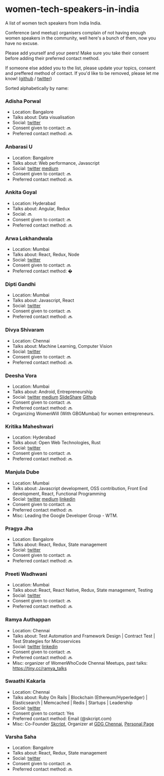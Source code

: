 # women-tech-speakers-in-india
  
A list of women tech speakers from India India. 

Conference (and meetup) organisers complain of not having enough women speakers in the community, well here's a bunch of them, now you have no excuse.

Please add yourself and your peers! Make sure you take their consent before adding their preferred contact method.

If someone else added you to the list, please update your topics, consent and preffered method of contact. If you'd like to be removed, please let me know! ([github](https://github.com/siddharthkp/women-tech-speakers-in-india/issues?q=is%3Aissue+is%3Aopen+sort%3Aupdated-desc) / [twitter](https://twitter.com/siddharthkp))

Sorted alphabetically by name:

### Adisha Porwal

- Location: Bangalore
- Talks about: Data visualisation
- Social: [twitter](https://twitter.com/TheAdisha)
- Consent given to contact: 🔜
- Preferred contact method: 🔜

### Anbarasi U

- Location: Bangalore
- Talks about: Web performance, Javascript
- Social: [twitter](https://twitter.com/anbarasiu) [medium](https://medium.com/@anbarasiu)
- Consent given to contact: 🔜
- Preferred contact method: 🔜


### Ankita Goyal

- Location: Hyderabad
- Talks about: Angular, Redux
- Social: 🔜
- Consent given to contact: 🔜
- Preferred contact method: 🔜

### Arwa Lokhandwala

- Location: Mumbai
- Talks about: React, Redux, Node
- Social: [twitter](https://twitter.com/arwa18793) 
- Consent given to contact: 🔜
- Preferred contact method: �

### Dipti Gandhi

- Location: Mumbai
- Talks about: Javascript, React
- Social: [twitter](https://twitter.com/MellowDipti) 
- Consent given to contact: 🔜
- Preferred contact method: 🔜

### Divya Shivaram

- Location: Chennai
- Talks about: Machine Learning, Computer Vision
- Social: [twitter](https://twitter.com/Yayydiv) 
- Consent given to contact: 🔜
- Preferred contact method: 🔜

### Deesha Vora 

- Location: Mumbai
- Talks about: Android, Entrepreneurship
- Social: [twitter](https://twitter.com/deesharv) [medium](https://medium.com/@DeeshaRVora) [SlideShare](https://www.slideshare.net/deeshaytrivedi) [Github](https://github.com/xrnd)
- Consent given to contact: 🔜
- Preferred contact method: 🔜
- Organizing WomenWill (With GBGMumbai) for women entrepreneurs.

### Kritika Maheshwari

- Location: Hyderabad
- Talks about: Open Web Technologies, Rust
- Social: [twitter](https://twitter.com/mozkri)
- Consent given to contact: 🔜
- Preferred contact method: 🔜

### Manjula Dube

- Location: Mumbai
- Talks about: Javascript development, OSS contribution, Front End development, React, Functional Programming
- Social: [twitter](https://twitter.com/manjula_dube) [medium](https://medium.com/@manjuladube) [linkedin](https://www.linkedin.com/in/manjula-dube-9b5b3550) 
- Consent given to contact: 🔜
- Preferred contact method: 🔜
- Misc: Leading the Google Developer Group - WTM.

### Pragya Jha

- Location: Bangalore
- Talks about: React, Redux, State management
- Social: [twitter](https://twitter.com/constpragya)
- Consent given to contact: 🔜
- Preferred contact method: 🔜

### Preeti Wadhwani

- Location: Mumbai
- Talks about: React, React Native, Redux, State management, Testing
- Social: [twitter](https://twitter.com/pwadhwani2592)
- Consent given to contact: 🔜
- Preferred contact method: 🔜

### Ramya Authappan

- Location: Chennai
- Talks about: Test Automation and Framework Design | Contract Test | Test Strategies for Microservices
- Social: [twitter](https://twitter.com/atramya) [linkedin](https://www.linkedin.com/in/ramyaat)
- Consent given to contact: 🔜
- Preferred contact method: 🔜
- Misc: organizer of WomenWhoCode Chennai Meetups, past talks: https://tiny.cc/ramya_talks

### Swaathi Kakarla

- Location: Chennai
- Talks about: Ruby On Rails | Blockchain (Ethereum/Hyperledger) | Elasticsearch | Memcached | Redis | Startups | Leadership
- Social: [twitter](https://twitter.com/imswaathik)
- Consent given to contact: Yes
- Preferred contact method: Email (<first-name>@skcript.com)
- Misc: Co-Founder [Skcript](https://skcript.com), Organizer at [GDG Chennai](https://www.meetup.com/GDGChennai/), [Personal Page](https://swaathi.com)

### Varsha Saha

- Location: Bangalore
- Talks about: React, Redux, State management
- Social: [twitter](https://twitter.com/saha_varsha)
- Consent given to contact: 🔜
- Preferred contact method: 🔜


